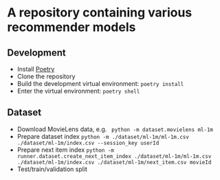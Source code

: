 # A repository containing various recommender models
## Development
* Install [Poetry](https://python-poetry.org)
* Clone the repository
* Build the development virtual environment: `poetry install`
* Enter the virtual environment: `poetry shell`

 
## Dataset
* Download MovieLens data, e.g.
``` python -m dataset.movielens ml-1m```
* Prepare dataset index
``` python -m ./dataset/ml-1m/ml-1m.csv ./dataset/ml-1m/index.csv --session_key userId ```
* Prepare next item index
``` python -m runner.dataset.create_next_item_index ./dataset/ml-1m/ml-1m.csv ./dataset/ml-1m/index.csv ./dataset/ml-1m/next_item.csv movieId ```
* Test/train/validation split
``` python -m runner.dataset.create_csv_dataset_splits ./dataset/ml-1m/ml-1m.csv ./dataset/ml-1m/index.csv ./dataset/ml-1m/splits/ "train;0.9" "valid;0.05" "test;0.05"
```